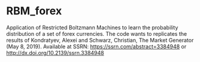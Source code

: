 # RBM_forex
Application of Restricted Boltzmann Machines to learn the probability distribution of a set of forex currencies. The code wants to replicates the results of  Kondratyev, Alexei and Schwarz, Christian, The Market Generator (May 8, 2019). Available at SSRN: https://ssrn.com/abstract=3384948 or http://dx.doi.org/10.2139/ssrn.3384948
